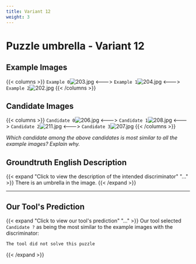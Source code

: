 ```yaml
---
title: Variant 12
weight: 3
---
```


# Puzzle umbrella - Variant 12

## Example Images
{{< columns >}}
`Example 0`![203.jpg](/natscene_data/images/203.jpg)
<--->
`Example 1`![204.jpg](/natscene_data/images/204.jpg)
<--->
`Example 2`![202.jpg](/natscene_data/images/202.jpg)
{{< /columns >}}

## Candidate Images
{{< columns >}}
`Candidate 0`![206.jpg](/natscene_data/images/206.jpg)
<--->
`Candidate 1`![208.jpg](/natscene_data/images/208.jpg)
<--->
`Candidate 2`![211.jpg](/natscene_data/images/211.jpg)
<--->
`Candidate 3`![207.jpg](/natscene_data/images/207.jpg)
{{< /columns >}}

*Which candidate among the above candidates is most similar to all the example images? Explain why.*

## Groundtruth English Description

{{< expand "Click to view the description of the intended discriminator" "..." >}}
There is an umbrella in the image.
{{< /expand >}}

---



## Our Tool's Prediction

{{< expand "Click to view our tool's prediction" "..." >}}
Our tool selected `Candidate ?` as being the most similar to the example images with the discriminator:
```plaintext
The tool did not solve this puzzle
```
{{< /expand >}}

